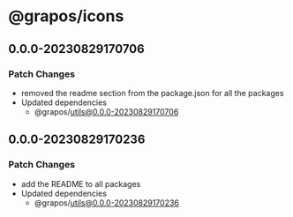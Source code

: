 # @grapos/icons

## 0.0.0-20230829170706

### Patch Changes

- removed the readme section from the package.json for all the packages
- Updated dependencies
  - @grapos/utils@0.0.0-20230829170706

## 0.0.0-20230829170236

### Patch Changes

- add the README to all packages
- Updated dependencies
  - @grapos/utils@0.0.0-20230829170236
